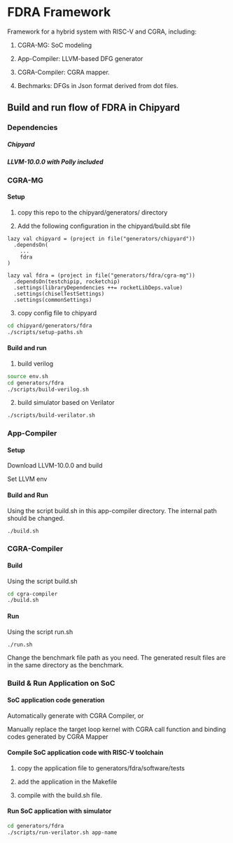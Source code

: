 FDRA Framework
=======================

Framework for a hybrid system with RISC-V and CGRA, including:

1. CGRA-MG: SoC modeling

2. App-Compiler: LLVM-based DFG generator

3. CGRA-Compiler: CGRA mapper.

4. Bechmarks: DFGs in Json format derived from dot files.


## Build and run flow of FDRA in Chipyard


### Dependencies

##### Chipyard

##### LLVM-10.0.0 with Polly included



### CGRA-MG

#### Setup

1. copy this repo to the chipyard/generators/ directory

2. Add the following configuration in the chipyard/build.sbt file

```
lazy val chipyard = (project in file("generators/chipyard"))
  .dependsOn(
    ...
    fdra
)

lazy val fdra = (project in file("generators/fdra/cgra-mg"))
  .dependsOn(testchipip, rocketchip)
  .settings(libraryDependencies ++= rocketLibDeps.value)
  .settings(chiselTestSettings)
  .settings(commonSettings)

```

3. copy config file to chipyard

```sh
cd chipyard/generators/fdra
./scripts/setup-paths.sh
```

#### Build and run

1. build verilog

```sh
source env.sh
cd generators/fdra
./scripts/build-verilog.sh
```

2. build simulator based on Verilator

```sh
./scripts/build-verilator.sh
```

### App-Compiler

#### Setup

Download LLVM-10.0.0 and build

Set LLVM env

#### Build and Run

Using the script build.sh in this app-compiler directory. The internal path should be changed.

```sh
./build.sh
```


### CGRA-Compiler

#### Build

Using the script build.sh
```sh
cd cgra-compiler
./build.sh
```

#### Run

Using the script run.sh
```sh
./run.sh
```

Change the benchmark file path as you need.
The generated result files are in the same directory as the benchmark.



### Build & Run Application on SoC

#### SoC application code generation

Automatically generate with CGRA Compiler, or

Manually replace the target loop kernel with CGRA call function and binding codes generated by CGRA Mapper


#### Compile SoC application code with RISC-V toolchain

1. copy the application file to generators/fdra/software/tests

2. add the application in the Makefile

3. compile with the build.sh file. 


#### Run SoC application with simulator

```sh
cd generators/fdra
./scripts/run-verilator.sh app-name
```